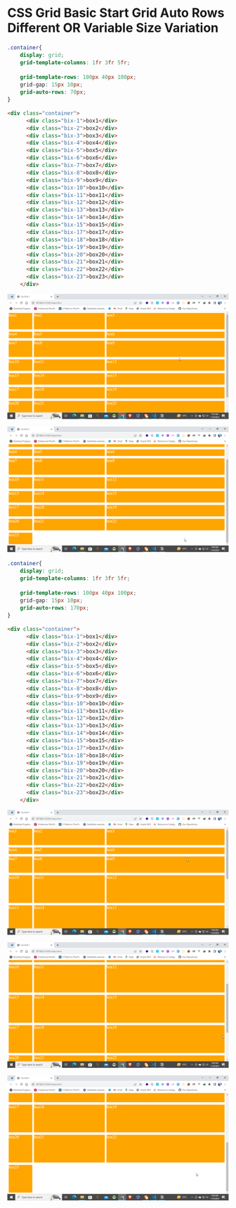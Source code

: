 # CSS Grid Basic Start Grid Auto Rows Different OR Variable Size Variation

```css
.container{
    display: grid;
    grid-template-columns: 1fr 3fr 5fr;
 
    grid-template-rows: 100px 40px 100px;
    grid-gap: 15px 10px;
    grid-auto-rows: 70px;
}
```

```html
<div class="container">
      <div class="bix-1">box1</div>
      <div class="bix-2">box2</div>
      <div class="bix-3">box3</div>
      <div class="bix-4">box4</div>
      <div class="bix-5">box5</div>
      <div class="bix-6">box6</div>
      <div class="bix-7">box7</div>
      <div class="bix-8">box8</div>
      <div class="bix-9">box9</div>
      <div class="bix-10">box10</div>
      <div class="bix-11">box11</div>
      <div class="bix-12">box12</div>
      <div class="bix-13">box13</div>
      <div class="bix-14">box14</div>
      <div class="bix-15">box15</div>
      <div class="bix-17">box17</div>
      <div class="bix-18">box18</div>
      <div class="bix-19">box19</div>
      <div class="bix-20">box20</div>
      <div class="bix-21">box21</div>
      <div class="bix-22">box22</div>
      <div class="bix-23">box23</div>
    </div>
```

![Untitled](CSS%20Grid%20Basic%20Start%20Grid%20Auto%20Rows%20Different%20OR%20V%201ae66b73707a43e4a9029da0194d365b/Untitled.png)

![Untitled](CSS%20Grid%20Basic%20Start%20Grid%20Auto%20Rows%20Different%20OR%20V%201ae66b73707a43e4a9029da0194d365b/Untitled%201.png)

```css
.container{
    display: grid;
    grid-template-columns: 1fr 3fr 5fr;
 
    grid-template-rows: 100px 40px 100px;
    grid-gap: 15px 10px;
    grid-auto-rows: 170px;
}
```

```html
<div class="container">
      <div class="bix-1">box1</div>
      <div class="bix-2">box2</div>
      <div class="bix-3">box3</div>
      <div class="bix-4">box4</div>
      <div class="bix-5">box5</div>
      <div class="bix-6">box6</div>
      <div class="bix-7">box7</div>
      <div class="bix-8">box8</div>
      <div class="bix-9">box9</div>
      <div class="bix-10">box10</div>
      <div class="bix-11">box11</div>
      <div class="bix-12">box12</div>
      <div class="bix-13">box13</div>
      <div class="bix-14">box14</div>
      <div class="bix-15">box15</div>
      <div class="bix-17">box17</div>
      <div class="bix-18">box18</div>
      <div class="bix-19">box19</div>
      <div class="bix-20">box20</div>
      <div class="bix-21">box21</div>
      <div class="bix-22">box22</div>
      <div class="bix-23">box23</div>
    </div>
```

![Untitled](CSS%20Grid%20Basic%20Start%20Grid%20Auto%20Rows%20Different%20OR%20V%201ae66b73707a43e4a9029da0194d365b/Untitled%202.png)

![Untitled](CSS%20Grid%20Basic%20Start%20Grid%20Auto%20Rows%20Different%20OR%20V%201ae66b73707a43e4a9029da0194d365b/Untitled%203.png)

![Untitled](CSS%20Grid%20Basic%20Start%20Grid%20Auto%20Rows%20Different%20OR%20V%201ae66b73707a43e4a9029da0194d365b/Untitled%204.png)